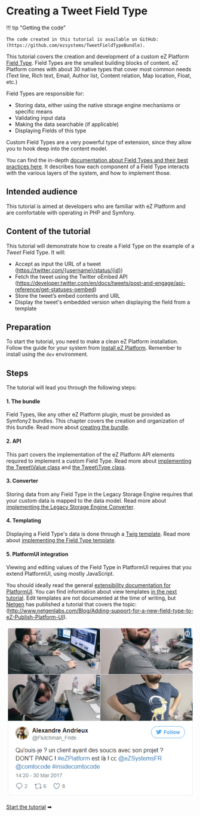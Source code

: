 # Creating a Tweet Field Type

!!! tip "Getting the code"

    The code created in this tutorial is available on GitHub: (https://github.com/ezsystems/TweetFieldTypeBundle).

This tutorial covers the creation and development of a custom eZ Platform [Field Type](../../guide/field_type_reference/).
Field Types are the smallest building blocks of content. eZ Platform comes with about 30 native types that cover most common needs (Text line, Rich text, Email, Author list, Content relation, Map location, Float, etc.)

Field Types are responsible for:

- Storing data, either using the native storage engine mechanisms or specific means
- Validating input data
- Making the data searchable (if applicable)
- Displaying Fields of this type

Custom Field Types are a very powerful type of extension, since they allow you to hook deep into the content model.

You can find the in-depth [documentation about Field Types and their best practices here](../../api/field_type_api_and_best_practices/). It describes how each component of a Field Type interacts with the various layers of the system, and how to implement those.

## Intended audience

This tutorial is aimed at developers who are familiar with eZ Platform and are comfortable with operating in PHP and Symfony.

## Content of the tutorial

This tutorial will demonstrate how to create a Field Type on the example of a *Tweet* Field Type. It will:

- Accept as input the URL of a tweet (https://twitter.com/{username}/status/{id})
- Fetch the tweet using the Twitter oEmbed API (https://developer.twitter.com/en/docs/tweets/post-and-engage/api-reference/get-statuses-oembed)
- Store the tweet’s embed contents and URL
- Display the tweet's embedded version when displaying the field from a template

## Preparation

To start the tutorial, you need to make a clean eZ Platform installation. Follow the guide for your system from [Install eZ Platform](../../getting_started/install_ez_platform/). Remember to install using the `dev` environment.

## Steps

The tutorial will lead you through the following steps:

#### 1. The bundle

Field Types, like any other eZ Platform plugin, must be provided as Symfony2 bundles. This chapter covers the creation and organization of this bundle.
Read more about [creating the bundle](1_create_the_bundle.md).

#### 2. API

This part covers the implementation of the eZ Platform API elements required to implement a custom Field Type.
Read more about [implementing the Tweet\\Value class](2_implement_the_tweet_value_class.md) and [the Tweet\\Type class](3_implement_the_tweet_type_class.md).

#### 3. Converter

Storing data from any Field Type in the Legacy Storage Engine requires that your custom data is mapped to the data model.
Read more about [implementing the Legacy Storage Engine Converter](5_implement_the_legacy_storage_engine_converter.md).

#### 4. Templating

Displaying a Field Type's data is done through a [Twig template](https://twig.symfony.com/doc/2.x/intro.html).
Read more about [implementing the Field Type template](6_introduce_a_template.md).

#### 5. PlatformUI integration

Viewing and editing values of the Field Type in PlatformUI requires that you extend PlatformUI, using mostly JavaScript.

You should ideally read the general [extensibility documentation for PlatformUI](../../guide/extending_ez_platform_ui/). You can find information about view templates [in the next tutorial](../extending_platformui/extending_platformui_with_new_navigation/). Edit templates are not documented at the time of writing, but [Netgen](http://www.netgenlabs.com/) has published a tutorial that covers the topic: (http://www.netgenlabs.com/Blog/Adding-support-for-a-new-field-type-to-eZ-Publish-Platform-UI).

![Final result of the tutorial](img/fieldtype_tutorial_final_result.png)

[Start the tutorial](1_create_the_bundle.md) ➡
